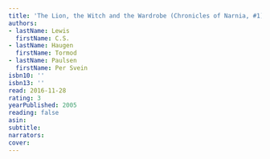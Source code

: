 ```yaml
---
title: 'The Lion, the Witch and the Wardrobe (Chronicles of Narnia, #1)'
authors:
- lastName: Lewis
  firstName: C.S.
- lastName: Haugen
  firstName: Tormod
- lastName: Paulsen
  firstName: Per Svein
isbn10: ''
isbn13: ''
read: 2016-11-28
rating: 3
yearPublished: 2005
reading: false
asin:
subtitle:
narrators:
cover:
---
```

